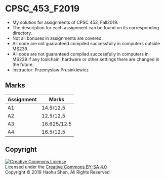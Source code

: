 # CPSC\_453\_F2019

* My solution for assignments of CPSC 453, Fall2019.</br>
* The description for each assignment can be found on its corresponding directory.</br>
* Not all bonuses in assignments are covered.</br>
* All code are not guaranteed compiled successfully in computers outside MS239.</br>
* All code are not guaranteed compiled successfully in computers in MS239 if any toolchain, hardware or other settings there are changed in the future.</br>
* Instructor: Przemyslaw Prusinkiewicz

## Marks

Assignment | Marks |
-----------|-------|
A1 | 14.5/12.5   |
A2 | 12.5/12.5   |
A3 | 16.625/12.5 |
A4 | 16.5/12.5   |

## Copyright

<a rel="license" href="https://creativecommons.org/licenses/by-sa/4.0/"><img alt="Creative Commons License" style="border-width:0" src="https://i.creativecommons.org/l/by-sa/4.0/88x31.png" /></a><br />
Licensed under the [Creative Commons BY-SA 4.0](https://creativecommons.org/licenses/by-sa/4.0/)</br>
Copyright &copy; 2019 Haohu Shen, All Rights Reserved
